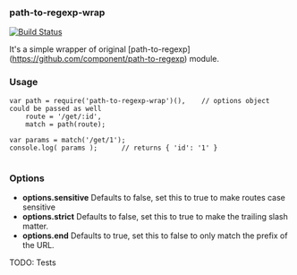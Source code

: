### path-to-regexp-wrap
[![Build Status](https://travis-ci.org/teologov/path-to-regexp-wrap.svg?branch=master)](https://travis-ci.org/teologov/path-to-regexp-wrap)

It's a simple wrapper of original [path-to-regexp] (https://github.com/component/path-to-regexp) module.

### Usage

```
var path = require('path-to-regexp-wrap')(),    // options object could be passed as well 
    route = '/get/:id',
    match = path(route);

var params = match('/get/1');
console.log( params );      // returns { 'id': '1' }
    
```
### Options

* **options.sensitive** Defaults to false, set this to true to make routes case sensitive
* **options.strict** Defaults to false, set this to true to make the trailing slash matter.
* **options.end** Defaults to true, set this to false to only match the prefix of the URL.
 
TODO: Tests

